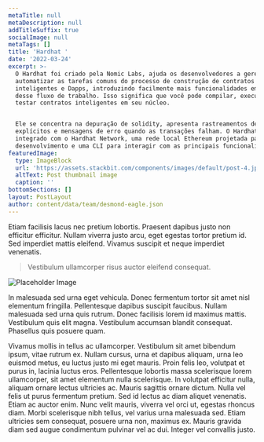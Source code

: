```yaml
---
metaTitle: null
metaDescription: null
addTitleSuffix: true
socialImage: null
metaTags: []
title: 'Hardhat '
date: '2022-03-24'
excerpt: >-
  O Hardhat foi criado pela Nomic Labs, ajuda os desenvolvedores a gerenciar e
  automatizar as tarefas comuns do processo de construção de contratos
  inteligentes e Dapps, introduzindo facilmente mais funcionalidades em torno
  desse fluxo de trabalho. Isso significa que você pode compilar, executar e
  testar contratos inteligentes em seu núcleo.


  Ele se concentra na depuração de solidity, apresenta rastreamentos de pilha
  explícitos e mensagens de erro quando as transações falham. O Hardhat vem
  integrado com o Hardhat Network, uma rede local Ethereum projetada para
  desenvolvimento e uma CLI para interagir com as principais funcionalidades.
featuredImage:
  type: ImageBlock
  url: 'https://assets.stackbit.com/components/images/default/post-4.jpeg'
  altText: Post thumbnail image
  caption: ''
bottomSections: []
layout: PostLayout
author: content/data/team/desmond-eagle.json
---
```

Etiam facilisis lacus nec pretium lobortis. Praesent dapibus justo non efficitur efficitur. Nullam viverra justo arcu, eget egestas tortor pretium id. Sed imperdiet mattis eleifend. Vivamus suscipit et neque imperdiet venenatis.

> Vestibulum ullamcorper risus auctor eleifend consequat.

![Placeholder Image](https://assets.stackbit.com/components/images/default/post-4.jpeg)

In malesuada sed urna eget vehicula. Donec fermentum tortor sit amet nisl elementum fringilla. Pellentesque dapibus suscipit faucibus. Nullam malesuada sed urna quis rutrum. Donec facilisis lorem id maximus mattis. Vestibulum quis elit magna. Vestibulum accumsan blandit consequat. Phasellus quis posuere quam.

Vivamus mollis in tellus ac ullamcorper. Vestibulum sit amet bibendum ipsum, vitae rutrum ex. Nullam cursus, urna et dapibus aliquam, urna leo euismod metus, eu luctus justo mi eget mauris. Proin felis leo, volutpat et purus in, lacinia luctus eros. Pellentesque lobortis massa scelerisque lorem ullamcorper, sit amet elementum nulla scelerisque. In volutpat efficitur nulla, aliquam ornare lectus ultricies ac. Mauris sagittis ornare dictum. Nulla vel felis ut purus fermentum pretium. Sed id lectus ac diam aliquet venenatis. Etiam ac auctor enim. Nunc velit mauris, viverra vel orci ut, egestas rhoncus diam. Morbi scelerisque nibh tellus, vel varius urna malesuada sed. Etiam ultricies sem consequat, posuere urna non, maximus ex. Mauris gravida diam sed augue condimentum pulvinar vel ac dui. Integer vel convallis justo.